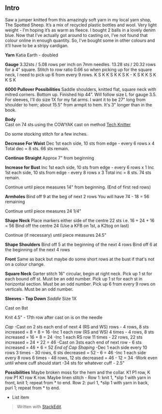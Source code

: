 
## Intro
Saw a jumper knitted from this amazingly soft yarn in my local yarn shop, The Spotted Sheep. It’s a mix of recycled plastic bottles and wool. Very light weight - I’m hoping it’s as warm as fleece. I bought 2 balls in a lovely denim blue. Now that I’ve actually got around to casting on, I’ve not found that colour online in enough quantity. So, I’ve bought some in other colours and it’ll have to be a stripy cardigan.

**Yarn**
Katia Earth - doubled

**Gauge**
3.32sts / 5.08 rows per inch on 7mm needles.    13.28 sts / 20.32 rows for a 4" square.  Stitch to row ratio 0.66 so when picking up for the square neck, I need to pick up 6 from every 9 rows.  K S K K S K K S K - K S K K S K K S K

**6000 Pullover Possibilities**
Saddle shoulders, knitted flat, square neck with mitred corners. Bottom up. Finished hip 44”. 
Will follow size L for gauge 3.5.  For sleeves, I'll do size 1X for my fat arms.  I want it to be 27" long from shoulder to hem;  about 15.5" from armpit to hem.  It's 3" longer than in the book.

**Body**  
Cast on 74 sts using the COWYAK cast on method  [Tech Knitter](http://techknitting.blogspot.com/2007/10/cowyak-waste-yarn-method-of-provisional.html)  

Do some stocking stitch for a few inches. 

**Decrease For Waist**
Dec 1st each side, 10 sts from edge - every 6 rows x 4
Total dec = 8 sts.  66 sts remain.

**Continue Straight**
Approx 7" from beginning

**Increase for Bust**
Inc 1st each side, 10 sts from edge - every 6 rows x 1
Inc 1st each side, 10 sts from edge - every 8 rows x 3
Total inc = 8 sts.  74 sts remain.

Continue until piece measures 14" from beginning.  (End of first red rows)

**Armholes**
Bind off 9 at the beg of next 2 rows
You will have 74 - 18 = 56 remaining

Continue until piece measures 24 1/4"

**Shape Neck**
Place markers either side of the centre 22 sts i.e. 16 + 24 + 16 = 56
Bind off the centre 24 (Use a KFB on 1st, a K2tog on last)

Continue (if necessary) until piece measures 24.5"

**Shape Shoulders**
Bind off 5 at the beginning of the next 4 rows
Bind off 6 at the beginning of the next 4 rows

**Front**
Same as back but maybe do some short rows at the bust if that's not on a colour change.

**Square Neck**
Garter stitch
16" circular, begin at right neck.
Pick up 1 st for each bound off st.  Must be an odd number.
Pick up 1 st for each st in horizontal section.  Must be an odd number.
Pick up 6 from every 9 rows on verticals.    Must be an odd number.

**Sleeves - Top Down**
*Saddle*
Size 1X

Cast on 8st

Knit 4.5" - 17th row after cast on is on the needle

*Cap*
-Cast on 2 sts each end of next 4 (RS and WS) rows - 4 rows, 8 sts increased = 8 + 8 = 16
-Inc 1 each row (RS and WS) 4 times - 4 rows, 8 sts increased = 16 + 8 = 24
-Inc 1 each RS row 11 times - 22 rows, 22 sts increased = 24 + 22 = 46 
-Cast on 3sts each end of next row - 6 sts increased = 46 + 6 = 52
*End of Cap Shaping*
-Dec 1 each side every 10 rows 3 times - 30 rows, 6 sts decreased = 52 - 6 = 46
-Inc 1 each side every 8 rows 6 times - 48 rows, 12 sts decreased = 46 - 12 = 34
-Work even until where cuff should start
-34 sts for whatever cuff - 2.5"


**Possibilities**
Maybe broken moss for the hem and the collar. K1 P1 row, K row P1 K1 row K row.
Maybe linen stitch - 
Row 1: knit 1, *slip 1 with yarn in front, knit 1; repeat from * to end.
Row 2: purl 1, *slip 1 with yarn in back, purl 1; repeat from * to end.


 - List item
> Written with [StackEdit](https://stackedit.io/).
<!--stackedit_data:
eyJoaXN0b3J5IjpbNDQ4MDkxNjI1LC03Njk5NjQwNTRdfQ==
-->
